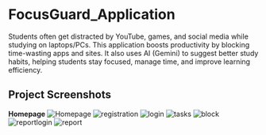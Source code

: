 # FocusGuard_Application
Students often get distracted by YouTube, games, and social media while studying on laptops/PCs. This application boosts productivity by blocking time-wasting apps and sites. It also uses AI (Gemini) to suggest better study habits, helping students stay focused, manage time, and improve learning efficiency.


## Project Screenshots
**Homepage** 
![Homepage](https://github.com/AnudeepReddy2005/FocusGuard_Application/blob/main/Project_Pics/home.jpg?raw=true)
![registration](https://github.com/AnudeepReddy2005/FocusGuard_Application/blob/main/Project_Pics/registration.jpg?raw=true)
![login](https://github.com/AnudeepReddy2005/FocusGuard_Application/blob/main/Project_Pics/login.jpg?raw=true)
![tasks](https://github.com/AnudeepReddy2005/FocusGuard_Application/blob/main/Project_Pics/task_and_app_selection.jpg?raw=true)
![block](https://github.com/AnudeepReddy2005/FocusGuard_Application/blob/main/Project_Pics/block_app.jpg?raw=true)
![reportlogin](https://github.com/AnudeepReddy2005/FocusGuard_Application/blob/main/Project_Pics/login1.jpg?raw=true)
![report](https://github.com/AnudeepReddy2005/FocusGuard_Application/blob/main/Project_Pics/report.jpg?raw=true)